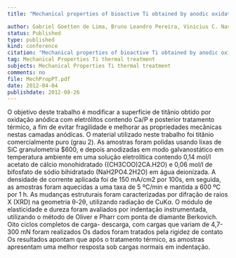 ```yaml
---
title: "Mechanical properties of bioactive Ti obtained by anodic oxidation with subsequent thermal treatment using solutions based on Ca / P (In portuguese)"

author: Gabriel Goetten de Lima, Bruno Leandro Pereira, Vinicius C. Nascimento, Gelson B. de Souza, Carlos M. Lepienski, Neide Kazue Kuromoto
status: Published
type: published
kind: conference
citation: "Mechanical properties of bioactive Ti obtained by anodic oxidation with subsequent thermal treatment using solutions based on Ca / P (In portuguese).<em> Proceedings of CONEM2012 - VII National congress in Mechanical Engineering </em>, 2012, São Luis"
tag: Mechanical Properties Ti thermal treatment
subjects: Mechanical Properties Ti thermal treatment
comments: no
file: MechPropPT.pdf
date: 2012-04-04
publishdate: 2012-08-26
---
```

<p> O objetivo deste trabalho é modificar a superfície de titânio obtido por oxidação anódica com eletrólitos contendo Ca/P e posterior tratamento térmico, a fim de evitar fragilidade e melhorar as propriedades mecânicas nestas camadas anódicas. O material utilizado neste trabalho foi titânio comercialmente puro (grau 2). As amostras foram polidas usando lixas de SiC granulometria $600, e depois anodizadas em modo galvanostático em temperatura ambiente em uma solução eletrolítica contendo 0,14 mol/l acetato de cálcio monohidratado ((CH3COO)2CA.H2O) e 0,06 mol/l de bifosfato de sódio bihidratado (NaH2PO4.2H2O) em água deionizada. A densidade de corrente aplicada foi de 150 mA/cm2 por 100s, em seguida, as amostras foram aquecidas a uma taxa de 5 ºC/min e mantida a 600 ºC por 1 h. As mudanças estruturais foram caracterizadas por difração de raios X (XRD) na geometria θ-2θ, utilizando radiação de CuKα. O módulo de elasticidade e dureza foram avaliados por indentação instrumentada, utilizando o método de Oliver e Pharr com ponta de diamante Berkovich. Oito ciclos completos de carga- descarga, com cargas que variam de 4,7-300 mN foram realizados Os dados foram tratados pela rigidez de contato Os resultados apontam que após o tratamento térmico, as amostras apresentam uma melhor resposta sob cargas normais em indentação.<p>

